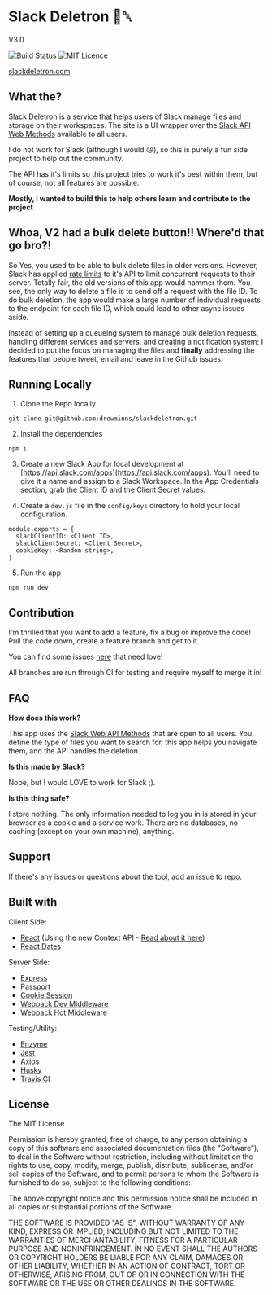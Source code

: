 # Slack Deletron 📁␡

V3.0

[![Build Status](https://travis-ci.org/drewminns/slackdeletron.svg?branch=master)](https://travis-ci.org/drewminns/slackdeletron)
[![MIT Licence](https://badges.frapsoft.com/os/mit/mit.svg?v=103)](https://opensource.org/licenses/mit-license.php)

[slackdeletron.com](https://slackdeletron.com)

## What the?

Slack Deletron is a service that helps users of Slack manage files and storage on their workspaces. The site is a UI wrapper over the [Slack API Web Methods](https://api.slack.com/methods) available to all users.

I do not work for Slack (although I would 😘), so this is purely a fun side project to help out the community.

The API has it's limits so this project tries to work it's best within them, but of course, not all features are possible.

**Mostly, I wanted to build this to help others learn and contribute to the project**

## Whoa, V2 had a bulk delete button!! Where'd that go bro?!

So Yes, you used to be able to bulk delete files in older versions. However, Slack has applied [rate limits](https://api.slack.com/docs/rate-limits) to it's API to limit concurrent requests to their server. Totally fair, the old versions of this app would hammer them. You see, the only way to delete a file is to send off a request with the file ID. To do bulk deletion, the app would make a large number of individual requests to the endpoint for each file ID, which could lead to other async issues aside.

Instead of setting up a queueing system to manage bulk deletion requests, handling different services and servers, and creating a notification system; I decided to put the focus on managing the files and **finally** addressing the features that people tweet, email and leave in the Github issues.

## Running Locally

1.  Clone the Repo locally

`git clone git@github.com:drewminns/slackdeletron.git`

2.  Install the dependencies

`npm i`

3.  Create a new Slack App for local development at [https://api.slack.com/apps](https://api.slack.com/apps). You'll need to give it a name and assign to a Slack Workspace. In the App Credentials section, grab the Client ID and the Client Secret values.

4.  Create a `dev.js` file in the `config/keys` directory to hold your local configuration.

```
module.exports = {
  slackClientID: <Client ID>,
  slackClientSecret: <Client Secret>,
  cookieKey: <Random string>,
}
```

5.  Run the app

`npm run dev`

## Contribution

I'm thrilled that you want to add a feature, fix a bug or improve the code! Pull the code down, create a feature branch and get to it.

You can find some issues [here](https://github.com/drewminns/slackdeletron/issues) that need love!

All branches are run through CI for testing and require myself to merge it in!

## FAQ

**How does this work?**

This app uses the [Slack Web API Methods](https://api.slack.com/methods) that are open to all users. You define the type of files you want to search for, this app helps you navigate them, and the API handles the deletion.

**Is this made by Slack?**

Nope, but I would LOVE to work for Slack ;).

**Is this thing safe?**

I store nothing. The only information needed to log you in is stored in your browser as a cookie and a service work. There are no databases, no caching (except on your own machine), anything.

## Support

If there's any issues or questions about the tool, add an issue to [repo](https://github.com/drewminns/slackdeletron/issues/new).

## Built with

Client Side:

* [React](https://reactjs.org/) (Using the new Context API - [Read about it here](https://medium.com/dailyjs/reacts-%EF%B8%8F-new-context-api-70c9fe01596b))
* [React Dates](http://airbnb.io/react-dates/)

Server Side:

* [Express](https://expressjs.com/)
* [Passport](http://www.passportjs.org/)
* [Cookie Session](https://github.com/expressjs/cookie-session)
* [Webpack Dev Middleware](https://github.com/webpack/webpack-dev-middleware)
* [Webpack Hot Middleware](https://github.com/webpack-contrib/webpack-hot-middleware)

Testing/Utility:

* [Enzyme](https://webpack.js.org/)
* [Jest](https://facebook.github.io/jest/)
* [Axios](https://github.com/axios/axios)
* [Husky](https://github.com/typicode/husky)
* [Travis CI](https://travis-ci.org/)

## License

The MIT License

Permission is hereby granted, free of charge, to any person obtaining a copy
of this software and associated documentation files (the "Software"), to deal
in the Software without restriction, including without limitation the rights
to use, copy, modify, merge, publish, distribute, sublicense, and/or sell
copies of the Software, and to permit persons to whom the Software is
furnished to do so, subject to the following conditions:

The above copyright notice and this permission notice shall be included in
all copies or substantial portions of the Software.

THE SOFTWARE IS PROVIDED "AS IS", WITHOUT WARRANTY OF ANY KIND, EXPRESS OR
IMPLIED, INCLUDING BUT NOT LIMITED TO THE WARRANTIES OF MERCHANTABILITY,
FITNESS FOR A PARTICULAR PURPOSE AND NONINFRINGEMENT. IN NO EVENT SHALL THE
AUTHORS OR COPYRIGHT HOLDERS BE LIABLE FOR ANY CLAIM, DAMAGES OR OTHER
LIABILITY, WHETHER IN AN ACTION OF CONTRACT, TORT OR OTHERWISE, ARISING FROM,
OUT OF OR IN CONNECTION WITH THE SOFTWARE OR THE USE OR OTHER DEALINGS IN
THE SOFTWARE.
